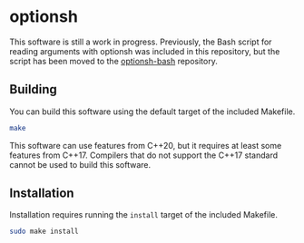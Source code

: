 # optionsh

This software is still a work in progress. Previously, the Bash script for reading arguments with optionsh was included in this repository, but the script has been moved to the [optionsh-bash](https://www.github.com/actapia/optionsh-bash) repository.

## Building

You can build this software using the default target of the included Makefile.

```bash
make
```

This software can use features from C++20, but it requires at least some features from C++17. Compilers that do not support the C++17 standard cannot be used to build this software.

## Installation

Installation requires running the `install` target of the included Makefile.

```bash
sudo make install
```